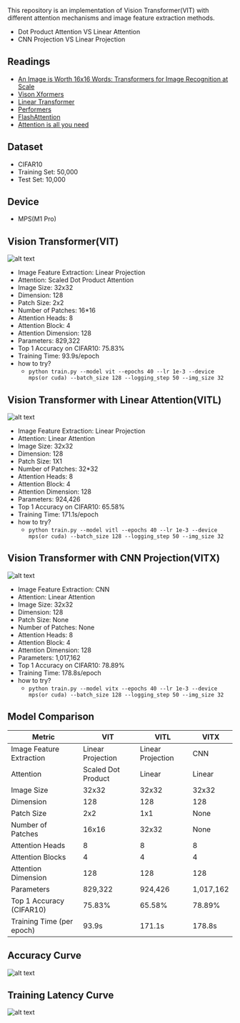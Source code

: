 This repository is an implementation of Vision Transformer(VIT) with different attention mechanisms and image feature extraction methods.

+ Dot Product Attention VS Linear Attention
+ CNN Projection VS Linear Projection

## Readings

+ [An Image is Worth 16x16 Words: Transformers for Image Recognition at Scale](https://arxiv.org/abs/2010.11929)
+ [Vison Xformers](https://arxiv.org/pdf/2107.02239v4)
+ [Linear Transformer](https://arxiv.org/pdf/2006.16236)
+ [Performers](https://arxiv.org/pdf/2009.14794)
+ [FlashAttention](https://arxiv.org/pdf/2205.14135)
+ [Attention is all you need](https://arxiv.org/pdf/1706.03762)

## Dataset

+ CIFAR10
+ Training Set: 50,000
+ Test Set: 10,000

## Device

+ MPS(M1 Pro)

## Vision Transformer(VIT)

![alt text](imgs/image.png)

+ Image Feature Extraction: Linear Projection
+ Attention: Scaled Dot Product Attention
+ Image Size: 32x32
+ Dimension: 128
+ Patch Size: 2x2
+ Number of Patches: 16*16
+ Attention Heads: 8
+ Attention Block: 4
+ Attention Dimension: 128
+ Parameters: 829,322
+ Top 1 Accuracy on CIFAR10: 75.83%
+ Training Time: 93.9s/epoch
+ how to try?
  + `python train.py --model vit --epochs 40 --lr 1e-3 --device mps(or cuda) --batch_size 128 --logging_step 50 --img_size 32`

## Vision Transformer with Linear Attention(VITL)

![alt text](imgs/image-4.png)

+ Image Feature Extraction: Linear Projection
+ Attention: Linear Attention
+ Image Size: 32x32
+ Dimension: 128
+ Patch Size: 1X1
+ Number of Patches: 32*32
+ Attention Heads: 8
+ Attention Block: 4
+ Attention Dimension: 128
+ Parameters: 924,426
+ Top 1 Accuracy on CIFAR10: 65.58%
+ Training Time: 171.1s/epoch
+ how to try?
  + `python train.py --model vitl --epochs 40 --lr 1e-3 --device mps(or cuda) --batch_size 128 --logging_step 50 --img_size 32`

## Vision Transformer with CNN Projection(VITX)

![alt text](imgs/image-3.png)

+ Image Feature Extraction: CNN
+ Attention: Linear Attention
+ Image Size: 32x32
+ Dimension: 128
+ Patch Size: None
+ Number of Patches: None
+ Attention Heads: 8
+ Attention Block: 4
+ Attention Dimension: 128
+ Parameters: 1,017,162
+ Top 1 Accuracy on CIFAR10: 78.89%
+ Training Time: 178.8s/epoch
+ how to try?
  + `python train.py --model vitx --epochs 40 --lr 1e-3 --device mps(or cuda) --batch_size 128 --logging_step 50 --img_size 32`

## Model Comparison

| Metric | VIT | VITL | VITX |
|--------|-----|------|------|
| Image Feature Extraction | Linear Projection | Linear Projection | CNN |
| Attention | Scaled Dot Product | Linear | Linear |
| Image Size | 32x32 | 32x32 | 32x32 |
| Dimension | 128 | 128 | 128 |
| Patch Size | 2x2 | 1x1 | None |
| Number of Patches | 16x16 | 32x32 | None |
| Attention Heads | 8 | 8 | 8 |
| Attention Blocks | 4 | 4 | 4 |
| Attention Dimension | 128 | 128 | 128 |
| Parameters | 829,322 | 924,426 | 1,017,162 |
| Top 1 Accuracy (CIFAR10) | 75.83% | 65.58% | 78.89% |
| Training Time (per epoch) | 93.9s | 171.1s | 178.8s |

## Accuracy Curve

![alt text](imgs/accuracy.png)

## Training Latency Curve

![alt text](imgs/training_latency.png)
